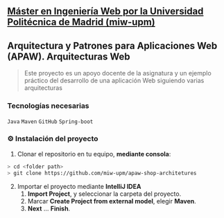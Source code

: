 ## [Máster en Ingeniería Web por la Universidad Politécnica de Madrid (miw-upm)](http://miw.etsisi.upm.es)
## Arquitectura y Patrones para Aplicaciones Web (APAW). Arquitecturas Web
> Este proyecto es un apoyo docente de la asignatura y un ejemplo práctico del desarrollo de una aplicación Web siguiendo varias arquitecturas

### Tecnologías necesarias
`Java` `Maven` `GitHub` `Spring-boot` 

### :gear: Instalación del proyecto
1. Clonar el repositorio en tu equipo, **mediante consola**:
```sh
> cd <folder path>
> git clone https://github.com/miw-upm/apaw-shop-architetures
```
2. Importar el proyecto mediante **IntelliJ IDEA**
   1. **Import Project**, y seleccionar la carpeta del proyecto.
   1. Marcar **Create Project from external model**, elegir **Maven**.
   1. **Next** … **Finish**.   


